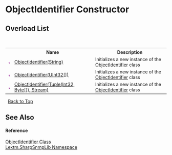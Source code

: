 # ObjectIdentifier Constructor 
 


## Overload List
&nbsp;<table><tr><th></th><th>Name</th><th>Description</th></tr><tr><td>![Public method](media/pubmethod.gif "Public method")</td><td><a href="M_Lextm_SharpSnmpLib_ObjectIdentifier__ctor">ObjectIdentifier(String)</a></td><td>
Initializes a new instance of the <a href="T_Lextm_SharpSnmpLib_ObjectIdentifier">ObjectIdentifier</a> class</td></tr><tr><td>![Public method](media/pubmethod.gif "Public method")</td><td><a href="M_Lextm_SharpSnmpLib_ObjectIdentifier__ctor_2">ObjectIdentifier(UInt32[])</a></td><td>
Initializes a new instance of the <a href="T_Lextm_SharpSnmpLib_ObjectIdentifier">ObjectIdentifier</a> class</td></tr><tr><td>![Public method](media/pubmethod.gif "Public method")</td><td><a href="M_Lextm_SharpSnmpLib_ObjectIdentifier__ctor_1">ObjectIdentifier(Tuple(Int32, Byte[]), Stream)</a></td><td>
Initializes a new instance of the <a href="T_Lextm_SharpSnmpLib_ObjectIdentifier">ObjectIdentifier</a> class</td></tr></table>&nbsp;
<a href="#objectidentifier-constructor">Back to Top</a>

## See Also


#### Reference
<a href="T_Lextm_SharpSnmpLib_ObjectIdentifier">ObjectIdentifier Class</a><br /><a href="N_Lextm_SharpSnmpLib">Lextm.SharpSnmpLib Namespace</a><br />